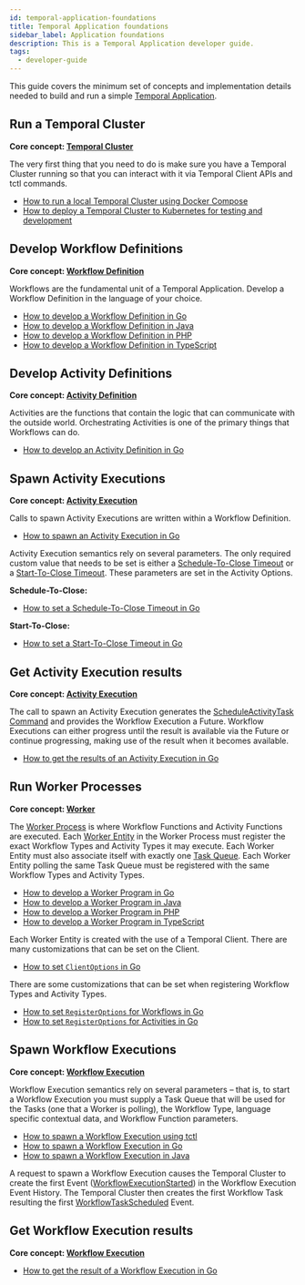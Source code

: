```yaml
---
id: temporal-application-foundations
title: Temporal Application foundations
sidebar_label: Application foundations
description: This is a Temporal Application developer guide.
tags:
  - developer-guide
---
```


This guide covers the minimum set of concepts and implementation details needed to build and run a simple [Temporal Application](/docs/concepts/what-is-a-temporal-application).

## Run a Temporal Cluster

**Core concept: [Temporal Cluster](/docs/concepts/what-is-a-temporal-cluster)**

The very first thing that you need to do is make sure you have a Temporal Cluster running so that you can interact with it via Temporal Client APIs and tctl commands.

- [How to run a local Temporal Cluster using Docker Compose](/docs/cluster/how-to-quickly-install-the-temporal-cluster-using-docker-compose)
- [How to deploy a Temporal Cluster to Kubernetes for testing and development](/docs/cluster/how-to-deploy-temporal-to-kubernetes-for-testing-and-development)

## Develop Workflow Definitions

**Core concept: [Workflow Definition](/docs/concepts/what-is-a-workflow-definition)**

Workflows are the fundamental unit of a Temporal Application.
Develop a Workflow Definition in the language of your choice.

- [How to develop a Workflow Definition in Go](/docs/go/how-to-develop-a-workflow-definition-in-go)
- [How to develop a Workflow Definition in Java](/docs/java/how-to-develop-a-workflow-definition-in-java)
- [How to develop a Workflow Definition in PHP](/docs/php/workflows)
- [How to develop a Workflow Definition in TypeScript](/docs/typescript/workflows/#how-to-write-a-workflow-function)

## Develop Activity Definitions

**Core concept: [Activity Definition](/docs/concepts/what-is-an-activity-definition)**

Activities are the functions that contain the logic that can communicate with the outside world.
Orchestrating Activities is one of the primary things that Workflows can do.

- [How to develop an Activity Definition in Go](/docs/go/how-to-develop-an-activity-definition-in-go)

## Spawn Activity Executions

**Core concept: [Activity Execution](/docs/concepts/what-is-an-activity-execution)**

Calls to spawn Activity Executions are written within a Workflow Definition.

- [How to spawn an Activity Execution in Go](/docs/go/how-to-spawn-an-activity-execution-in-go)

Activity Execution semantics rely on several parameters.
The only required custom value that needs to be set is either a [Schedule-To-Close Timeout](/docs/concepts/what-is-a-start-to-close-timeout) or a [Start-To-Close Timeout](/docs/concepts/what-is-a-start-to-close-timeout).
These parameters are set in the Activity Options.

**Schedule-To-Close:**

- [How to set a Schedule-To-Close Timeout in Go](/docs/go/how-to-set-activityoptions-in-go/#scheduletoclosetimeout)

**Start-To-Close:**

- [How to set a Start-To-Close Timeout in Go](/docs/go/how-to-set-activityoptions-in-go/#starttoclosetimeout)

## Get Activity Execution results

**Core concept: [Activity Execution](/docs/concepts/what-is-an-activity-execution)**

The call to spawn an Activity Execution generates the [ScheduleActivityTask Command](/docs/concepts/what-is-a-command/#scheduleactivitytask) and provides the Workflow Execution a Future.
Workflow Executions can either progress until the result is available via the Future or continue progressing, making use of the result when it becomes available.

- [How to get the results of an Activity Execution in Go](/docs/go/how-to-get-the-result-of-an-activity-execution-in-go)

## Run Worker Processes

**Core concept: [Worker](/docs/concepts/what-is-a-worker)**

The [Worker Process](/docs/concepts/what-is-a-worker-process) is where Workflow Functions and Activity Functions are executed.
Each [Worker Entity](/docs/concepts/what-is-a-worker-entity) in the Worker Process must register the exact Workflow Types and Activity Types it may execute.
Each Worker Entity must also associate itself with exactly one [Task Queue](/docs/concepts/what-is-a-task-queue).
Each Worker Entity polling the same Task Queue must be registered with the same Workflow Types and Activity Types.

- [How to develop a Worker Program in Go](/docs/go/how-to-develop-a-worker-program-in-go)
- [How to develop a Worker Program in Java](/docs/java/how-to-develop-a-worker-program-in-java)
- [How to develop a Worker Program in PHP](/docs/php/how-to-develop-a-worker-program-in-php)
- [How to develop a Worker Program in TypeScript](/docs/typescript/how-to-develop-a-worker-program-in-typescript)

Each Worker Entity is created with the use of a Temporal Client.
There are many customizations that can be set on the Client.

- [How to set `ClientOptions` in Go](/docs/go/how-to-set-clientoptions-in-go)

There are some customizations that can be set when registering Workflow Types and Activity Types.

- [How to set `RegisterOptions` for Workflows in Go](/docs/go/how-to-set-registerworkflowoptions-in-go)
- [How to set `RegisterOptions` for Activities in Go](/docs/go/how-to-set-registeractivityoptions-in-go)

## Spawn Workflow Executions

**Core concept: [Workflow Execution](/docs/concepts/what-is-a-workflow-execution)**

Workflow Execution semantics rely on several parameters – that is, to start a Workflow Execution you must supply a Task Queue that will be used for the Tasks (one that a Worker is polling), the Workflow Type, language specific contextual data, and Workflow Function parameters.

- [How to spawn a Workflow Execution using tctl](/docs/tctl/workflow/start)
- [How to spawn a Workflow Execution in Go](/docs/go/how-to-spawn-a-workflow-execution-in-go)
- [How to spawn a Workflow Execution in Java](/docs/java/how-to-spawn-a-workflow-execution-in-java)

A request to spawn a Workflow Execution causes the Temporal Cluster to create the first Event ([WorkflowExecutionStarted](/docs/concepts/what-is-an-event#workflowexecutionstarted)) in the Workflow Execution Event History.
The Temporal Cluster then creates the first Workflow Task resulting the first [WorkflowTaskScheduled](/docs/concepts/what-is-an-event/#workflowtaskscheduled) Event.

## Get Workflow Execution results

**Core concept: [Workflow Execution](/docs/concepts/what-is-a-workflow-execution)**

- [How to get the result of a Workflow Execution in Go](/docs/go/how-to-get-the-result-of-a-workflow-execution-in-go)
